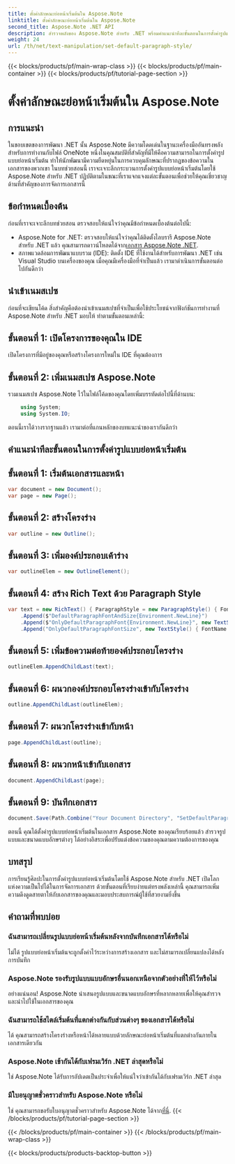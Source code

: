 ```yaml
---
title: ตั้งค่าลักษณะย่อหน้าเริ่มต้นใน Aspose.Note
linktitle: ตั้งค่าลักษณะย่อหน้าเริ่มต้นใน Aspose.Note
second_title: Aspose.Note .NET API
description: สำรวจพลังของ Aspose.Note สำหรับ .NET พร้อมคำแนะนำทีละขั้นตอนในการตั้งค่ารูปแบบย่อหน้าเริ่มต้น ยกระดับทักษะการจัดการเอกสารของคุณได้อย่างง่ายดาย
weight: 24
url: /th/net/text-manipulation/set-default-paragraph-style/
---
```


{{< blocks/products/pf/main-wrap-class >}}
{{< blocks/products/pf/main-container >}}
{{< blocks/products/pf/tutorial-page-section >}}

# ตั้งค่าลักษณะย่อหน้าเริ่มต้นใน Aspose.Note

## การแนะนำ
ในขอบเขตของการพัฒนา .NET นั้น Aspose.Note มีความโดดเด่นในฐานะเครื่องมืออันทรงพลังสำหรับการทำงานกับไฟล์ OneNote หนึ่งในคุณสมบัติที่สำคัญที่มีให้คือความสามารถในการตั้งค่ารูปแบบย่อหน้าเริ่มต้น ทำให้นักพัฒนามีความยืดหยุ่นในการควบคุมลักษณะที่ปรากฏของข้อความในเอกสารของพวกเขา ในบทช่วยสอนนี้ เราจะเจาะลึกกระบวนการตั้งค่ารูปแบบย่อหน้าเริ่มต้นโดยใช้ Aspose.Note สำหรับ .NET ปฏิบัติตามในขณะที่เราแจกแจงแต่ละขั้นตอนเพื่อช่วยให้คุณเชี่ยวชาญด้านที่สำคัญของการจัดการเอกสารนี้
## ข้อกำหนดเบื้องต้น
ก่อนที่เราจะเจาะลึกบทช่วยสอน ตรวจสอบให้แน่ใจว่าคุณมีข้อกำหนดเบื้องต้นต่อไปนี้:
- Aspose.Note for .NET: ตรวจสอบให้แน่ใจว่าคุณได้ติดตั้งไลบรารี Aspose.Note สำหรับ .NET แล้ว คุณสามารถดาวน์โหลดได้จาก[เอกสาร Aspose.Note .NET](https://reference.aspose.com/note/net/).
- สภาพแวดล้อมการพัฒนาแบบรวม (IDE): ติดตั้ง IDE ที่ใช้งานได้สำหรับการพัฒนา .NET เช่น Visual Studio บนเครื่องของคุณ
เมื่อคุณมีเครื่องมือที่จำเป็นแล้ว เรามาดำเนินการขั้นตอนต่อไปกันดีกว่า
## นำเข้าเนมสเปซ
ก่อนที่จะเขียนโค้ด สิ่งสำคัญคือต้องนำเข้าเนมสเปซที่จำเป็นเพื่อใช้ประโยชน์จากฟังก์ชันการทำงานที่ Aspose.Note สำหรับ .NET มอบให้ ทำตามขั้นตอนเหล่านี้:
## ขั้นตอนที่ 1: เปิดโครงการของคุณใน IDE
เปิดโครงการที่มีอยู่ของคุณหรือสร้างโครงการใหม่ใน IDE ที่คุณต้องการ
## ขั้นตอนที่ 2: เพิ่มเนมสเปซ Aspose.Note
รวมเนมสเปซ Aspose.Note ไว้ในไฟล์โค้ดของคุณโดยเพิ่มบรรทัดต่อไปนี้ที่ด้านบน:
```csharp
    using System;
    using System.IO;
```
ตอนนี้เราได้วางรากฐานแล้ว เรามาต่อที่แกนหลักของบทแนะนำของเรากันดีกว่า
## คำแนะนำทีละขั้นตอนในการตั้งค่ารูปแบบย่อหน้าเริ่มต้น
## ขั้นตอนที่ 1: เริ่มต้นเอกสารและหน้า
```csharp
var document = new Document();
var page = new Page();
```
## ขั้นตอนที่ 2: สร้างโครงร่าง
```csharp
var outline = new Outline();
```
## ขั้นตอนที่ 3: เพิ่มองค์ประกอบเค้าร่าง
```csharp
var outlineElem = new OutlineElement();
```
## ขั้นตอนที่ 4: สร้าง Rich Text ด้วย Paragraph Style
```csharp
var text = new RichText() { ParagraphStyle = new ParagraphStyle() { FontName = "Courier New", FontSize = 20 } }
    .Append($"DefaultParagraphFontAndSize{Environment.NewLine}")
    .Append($"OnlyDefaultParagraphFont{Environment.NewLine}", new TextStyle() { FontSize = 14 })
    .Append("OnlyDefaultParagraphFontSize", new TextStyle() { FontName = "Verdana" });
```
## ขั้นตอนที่ 5: เพิ่มข้อความต่อท้ายองค์ประกอบโครงร่าง
```csharp
outlineElem.AppendChildLast(text);
```
## ขั้นตอนที่ 6: ผนวกองค์ประกอบโครงร่างเข้ากับโครงร่าง
```csharp
outline.AppendChildLast(outlineElem);
```
## ขั้นตอนที่ 7: ผนวกโครงร่างเข้ากับหน้า
```csharp
page.AppendChildLast(outline);
```
## ขั้นตอนที่ 8: ผนวกหน้าเข้ากับเอกสาร
```csharp
document.AppendChildLast(page);
```
## ขั้นตอนที่ 9: บันทึกเอกสาร
```csharp
document.Save(Path.Combine("Your Document Directory", "SetDefaultParagraphStyle.one"));
```
ตอนนี้ คุณได้ตั้งค่ารูปแบบย่อหน้าเริ่มต้นในเอกสาร Aspose.Note ของคุณเรียบร้อยแล้ว สำรวจรูปแบบและขนาดแบบอักษรต่างๆ ได้อย่างอิสระเพื่อปรับแต่งข้อความของคุณตามความต้องการของคุณ
## บทสรุป
การเรียนรู้ศิลปะในการตั้งค่ารูปแบบย่อหน้าเริ่มต้นโดยใช้ Aspose.Note สำหรับ .NET เปิดโลกแห่งความเป็นไปได้ในการจัดการเอกสาร ด้วยขั้นตอนที่เรียบง่ายแต่ทรงพลังเหล่านี้ คุณสามารถเพิ่มความดึงดูดสายตาให้กับเอกสารของคุณและมอบประสบการณ์ผู้ใช้ที่สวยงามยิ่งขึ้น
## คำถามที่พบบ่อย
### ฉันสามารถเปลี่ยนรูปแบบย่อหน้าเริ่มต้นหลังจากบันทึกเอกสารได้หรือไม่
ไม่ได้ รูปแบบย่อหน้าเริ่มต้นจะถูกตั้งค่าไว้ระหว่างการสร้างเอกสาร และไม่สามารถเปลี่ยนแปลงได้หลังการบันทึก
### Aspose.Note รองรับรูปแบบแบบอักษรอื่นนอกเหนือจากตัวอย่างที่ให้ไว้หรือไม่
อย่างแน่นอน! Aspose.Note นำเสนอรูปแบบและขนาดแบบอักษรที่หลากหลายเพื่อให้คุณสำรวจและนำไปใช้ในเอกสารของคุณ
### ฉันสามารถใช้สไตล์เริ่มต้นที่แตกต่างกันกับส่วนต่างๆ ของเอกสารได้หรือไม่
ได้ คุณสามารถสร้างโครงร่างหรือหน้าได้หลายแบบด้วยลักษณะย่อหน้าเริ่มต้นที่แตกต่างกันภายในเอกสารเดียวกัน
### Aspose.Note เข้ากันได้กับเฟรมเวิร์ก .NET ล่าสุดหรือไม่
ใช่ Aspose.Note ได้รับการอัปเดตเป็นประจำเพื่อให้แน่ใจว่าเข้ากันได้กับเฟรมเวิร์ก .NET ล่าสุด
### มีใบอนุญาตชั่วคราวสำหรับ Aspose.Note หรือไม่
 ใช่ คุณสามารถขอรับใบอนุญาตชั่วคราวสำหรับ Aspose.Note ได้จาก[ที่นี่](https://purchase.aspose.com/temporary-license/).
{{< /blocks/products/pf/tutorial-page-section >}}

{{< /blocks/products/pf/main-container >}}
{{< /blocks/products/pf/main-wrap-class >}}

{{< blocks/products/products-backtop-button >}}
